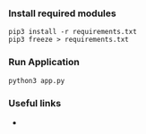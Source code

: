 ### Install required modules 

```shell
pip3 install -r requirements.txt
pip3 freeze > requirements.txt
```


### Run Application


```shell
python3 app.py
```


### Useful links 

- 